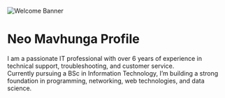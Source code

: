 ![Welcome Banner](https://capsule-render.vercel.app/api?type=waving&color=gradient&height=180&section=header&text=Neo%20Mavhunga%20👋&fontSize=40&fontAlignY=35&animation=fadeIn)

# Neo Mavhunga Profile
I am a passionate IT professional with over 6 years of experience in technical support, troubleshooting, and customer service.  
Currently pursuing a BSc in Information Technology, I’m building a strong foundation in programming, networking, web technologies, and data science.

